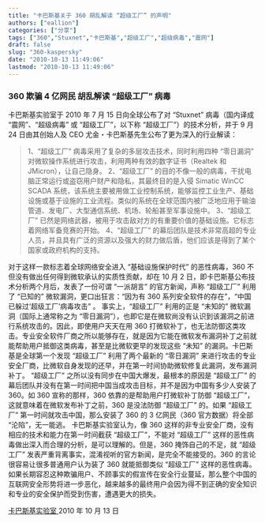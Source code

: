 ```yaml
---
title: "卡巴斯基关于 360 胡乱解读 “超级工厂” 的声明"
authors: ["eallion"]
categories: ["分享"]
tags: ["360","Stuxnet","卡巴斯基","超级工厂","超级病毒","震网"]
draft: false
slug: "360-kaspersky"
date: "2010-10-13 11:49:06"
lastmod: "2010-10-13 11:49:06"
---
```


### 360 欺骗 4 亿网民 胡乱解读 “超级工厂” 病毒

卡巴斯基实验室于 2010 年 7 月 15 日向全球公布了对 “Stuxnet” 病毒（国内译成 “震网”、“超级病毒” 或 “超级工厂”，以下称 “超级工厂”）的技术分析，并于 9 月 24 日由其创始人及 CEO 尤金・卡巴斯基先生公布了更为深入的行业解读：

> 1、“超级工厂” 病毒采用了复杂的多层攻击技术，同时利用四种 “零日漏洞” 对微软操作系统进行攻击，利用两种有效的数字证书（Realtek 和 JMicron），让自己隐身。
> 2、“超级工厂” 的目的不像一般的病毒，干扰电脑正常运行或盗窃用户财产和隐私，其最终目的是入侵 Simatic WinCC SCADA 系统，该系统主要被用做工业控制系统，能够监控工业生产、基础设施或基于设施的工业流程。类似的系统在全球范围内被广泛地应用于输油管道、发电厂、大型通信系统、机场、轮船甚至军事设施中。
> 3、“超级工厂” 已然是网络武器，被用于攻击敌对方的有重要价值的基础设施。它标志着网络军备竞赛的开始。
> 4、“超级工厂” 的幕后团队是技术非常高超的专业人员，并且具有广泛的资源以及强大的财力做后盾，他们应该是得到了某个国家或政府机构的支持。

对于这样一款标志着全球网络安全进入 “基础设施保护时代” 的恶性病毒，360 不但没有做出任何得到微软承认的实质性贡献，却在 10 月 2 日，即卡巴斯基公布技术分析两个月后，发表了一份可谓 “一派胡言” 的官方新闻，声称 “超级工厂” 利用了 “已知的” 微软漏洞，更口出狂言：“因为有 360 系列安全软件的存在”，“中国已躲过‘超级工厂’病毒攻击” 。
事实上，“超级工厂” 利用的正是 “未知的” 微软漏洞（国际上通常称之为 “零日漏洞”），也即它是在微软尚没有认识到该漏洞之前进行系统攻击的。因此，即使用户天天在用 360 打微软补丁，也无法防御这类攻击。专业安全软件厂商之所以能够存在，就是因为它能在微软发布漏洞补丁之前就能帮助用户抵御这类病毒，甚至是比微软更早的发现这些 “未知” 的漏洞。卡巴斯基是全球第一个发现 “超级工厂” 利用了两个最新的 “零日漏洞” 来进行攻击的专业安全厂商，比微软自身发现的还早，并在第一时间协助微软修复此漏洞，发布漏洞补丁。
“超级工厂” 之所以没有同步在中国大爆发，最根本的原因是 “超级工厂” 的幕后团队并没有在第一时间把中国当成攻击目标，并不是因为中国有多少人安装了 360。如 360 宣称的那样，360 依靠的是帮助用户打微软补丁防御 “超级工厂”，这就意味着在微软发布补丁之前，360 是没法防御 “超级工厂” 的。如果 “超级工厂” 第一时间就攻击中国，那么安装了 360 的 3 亿网民（360 官方数据）将全部 “沦陷”，无一能逃。
卡巴斯基实验室认为，像 360 这样的非专业安全厂商，没有相应的技术和能力在第一时间截获 “超级工厂”，不能对 “超级工厂” 这样的恶性病毒做出深入而合理的分析，是可以理解的。但是，360 掩饰自己的不足，就 “超级工厂” 发表严重背离事实，混淆视听的官方新闻，是完全不能接受的。360 的言论很容易让很多普通用户认为装了 360 就能抵御类似 “超级工厂” 这样的恶性病毒。如果长期容忍这种欺骗用户、不顾事实的假宣传在安全行业蔓延，那么整个中国的互联网安全形势将进一步恶化，越来越多的最终用户会因为得不到正确的安全知识和专业的安全保护而受到伤害，遭遇更大的损失。

[ 卡巴斯基实验室 ](http://www.kaspersky.com.cn/KL-AboutUs/news2010/10n/101013.htm)
2010 年 10 月 13 日

